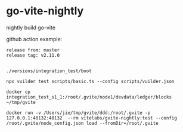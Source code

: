 # go-vite-nightly
nightly build go-vite


github action example: 
```
release from: master
release tag: v2.11.0
```




```

./versions/integration_test/boot

npx vuilder test scripts/basic.ts --config scripts/vuilder.json

docker cp integration_test_s1_1:/root/.gvite/node1/devdata/ledger/blocks ~/tmp/gvite

docker run -v /Users/jie/tmp/gvite/ddd:/root/.gvite -p 127.0.0.1:48132:48132  --rm vitelabs/gvite-nightly:test --config /root/.gvite/node_config.json load --fromDir=/root/.gvite


```